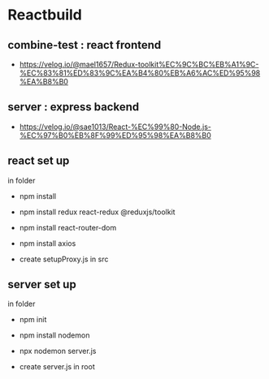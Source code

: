 # Reactbuild
## combine-test : react frontend

- https://velog.io/@mael1657/Redux-toolkit%EC%9C%BC%EB%A1%9C-%EC%83%81%ED%83%9C%EA%B4%80%EB%A6%AC%ED%95%98%EA%B8%B0

## server : express backend

- https://velog.io/@sae1013/React-%EC%99%80-Node.js-%EC%97%B0%EB%8F%99%ED%95%98%EA%B8%B0

## react set up

in folder

- npm install

- npm install redux react-redux @reduxjs/toolkit

- npm install react-router-dom

- npm install axios

- create setupProxy.js in src

## server set up

in folder

- npm init

- npm install nodemon

- npx nodemon server.js

- create server.js in root
